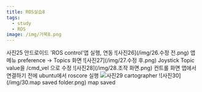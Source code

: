 ```yaml
---
title: ROS실습8
tags:
  - study
  - ROS
image: /img/거북8.png
---
```


 사진25
안드로이드 'ROS control'앱 실행, 연동
 ![사진26](/img/26.수정 전.png)
 앱 메뉴 preference -> Topics 화면
![사진27](/img/27.수정 후.png)
Joystick Topic value을 /cmd_vel 으로 수정
![사진28](/img/28.조작 화면.png)
컨트롤 화면
앱에서 연결하기 전에 ubuntu에서 roscore 실행
 ![사진29](/img/29.cartographer.png)
cartographer
![사진30](/img/30.map saved folder.png)
map saved
